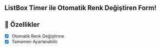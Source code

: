 ## ListBox Timer ile Otomatik Renk Değiştiren Form!

## 📑 Özellikler

- [x] Otomatik Renk Değiştirme
- [x] Tamamen Ayarlanabilir
